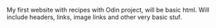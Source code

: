 My first website with recipes with Odin project, will be basic html. Will include headers, links, image links and other very basic stuf.